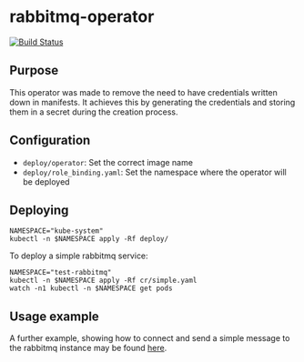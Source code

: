 # rabbitmq-operator
[![Build Status](https://travis-ci.com/skylt/rabbitmq-operator.svg?token=HZSHnK52ZJ1RYKyjaf5C&branch=master)](https://travis-ci.com/skylt/rabbitmq-operator)

## Purpose

This operator was made to remove the need to have credentials written down in
manifests.
It achieves this by generating the credentials and storing them in a secret
during the creation process.

## Configuration

- `deploy/operator`:
    Set the correct image name
- `deploy/role_binding.yaml`:
    Set the namespace where the operator will be deployed

## Deploying
```shellsession
NAMESPACE="kube-system"
kubectl -n $NAMESPACE apply -Rf deploy/
```
To deploy a simple rabbitmq service:
```shellsession
NAMESPACE="test-rabbitmq"
kubectl -n $NAMESPACE apply -Rf cr/simple.yaml
watch -n1 kubectl -n $NAMESPACE get pods
```

## Usage example

A further example, showing how to connect and send a simple message to the
rabbitmq instance may be found [here](https://github.com/skylt/rabbitmq-example).
